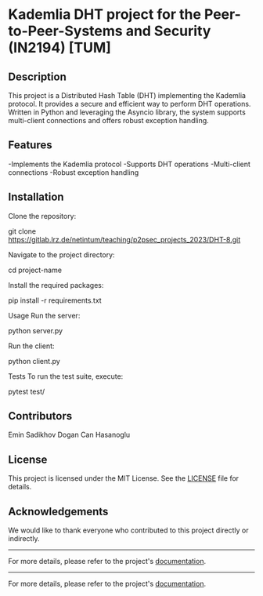 # Kademlia DHT project for the Peer-to-Peer-Systems and Security (IN2194) [TUM] 
## Description
This project is a Distributed Hash Table (DHT) implementing the Kademlia protocol. It provides a secure and efficient way to perform DHT operations. Written in Python and leveraging the Asyncio library, the system supports multi-client connections and offers robust exception handling.

## Features
-Implements the Kademlia protocol
-Supports DHT operations
-Multi-client connections
-Robust exception handling


## Installation
Clone the repository:

git clone https://gitlab.lrz.de/netintum/teaching/p2psec_projects_2023/DHT-8.git


Navigate to the project directory:

cd project-name


Install the required packages:

pip install -r requirements.txt


Usage
Run the server:

python server.py


Run the client:

python client.py


Tests
To run the test suite, execute:

pytest test/


## Contributors
Emin Sadikhov
Dogan Can Hasanoglu


## License
This project is licensed under the MIT License. See the [LICENSE](LICENSE) file for details.

## Acknowledgements
We would like to thank everyone who contributed to this project directly or indirectly.

---

For more details, please refer to the project's [documentation](docs/).

---

For more details, please refer to the project's [documentation](docs/).
